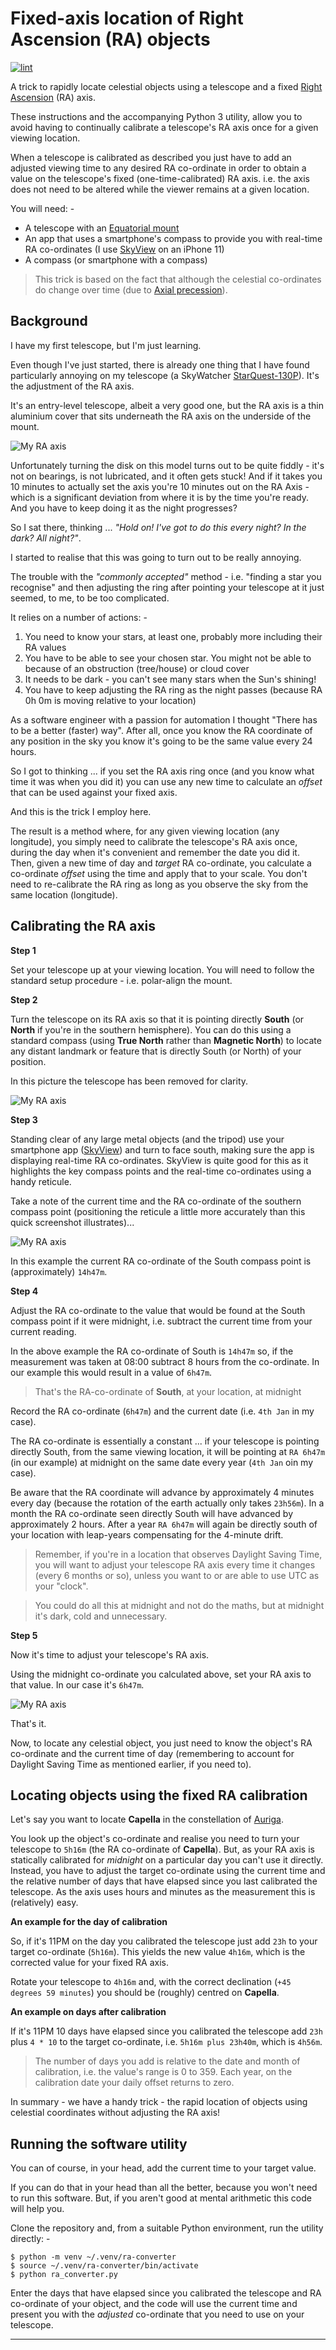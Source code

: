 # Fixed-axis location of Right Ascension (RA) objects

[![lint](https://github.com/alanbchristie/ra-converter/actions/workflows/lint.yaml/badge.svg)](https://github.com/alanbchristie/ra-converter/actions/workflows/lint.yaml)

A trick to rapidly locate celestial objects using a telescope and a fixed
[Right Ascension] (RA) axis.

These instructions and the accompanying Python 3 utility, allow you to avoid
having to continually calibrate a telescope's RA axis once for a given viewing
location.

When a telescope is calibrated as described you just have to add an adjusted
viewing time to any desired RA co-ordinate in order to obtain a value
on the telescope's fixed (one-time-calibrated) RA axis. i.e. the axis does not
need to be altered while the viewer remains at a given location.

You will need: -

- A telescope with an [Equatorial mount]
- An app that uses a smartphone's compass to provide you with real-time
  RA co-ordinates (I use [SkyView] on an iPhone 11)
- A compass (or smartphone with a compass)

> This trick is based on the fact that although the celestial co-ordinates
  do change over time (due to [Axial precession]).

## Background
I have my first telescope, but I'm just learning.

Even though I've just started, there is already one thing that I have found
particularly annoying on my telescope (a SkyWatcher [StarQuest-130P]).
It's the adjustment of the RA axis.

It's an entry-level telescope, albeit a very good one, but the RA axis is a 
thin aluminium cover that sits underneath the RA axis on the underside of the
mount.

![My RA axis](images/IMG_4005.jpg)

Unfortunately turning the disk on this model turns out to be quite fiddly -
it's not on bearings, is not lubricated, and it often gets stuck! And if it
takes you 10 minutes to actually set the axis you're 10 minutes out on the
RA Axis - which is a significant deviation from where it is by the time you're
ready. And you have to keep doing it as the night progresses?

So I sat there, thinking ... _"Hold on! I've got to do this every night?
In the dark? All night?"_.

I started to realise that this was going to turn out to be really annoying.

The trouble with the _"commonly accepted"_ method - i.e. "finding a star you
recognise" and then adjusting the ring after pointing your telescope at it
just seemed, to me, to be too complicated.

It relies on a number of actions: -

1. You need to know your stars, at least one, probably more including their
   RA values
2. You have to be able to see your chosen star. You might not be able to
   because of an obstruction (tree/house) or cloud cover
3. It needs to be dark - you can't see many stars when the Sun's shining!
4. You have to keep adjusting the RA ring as the night passes
   (because RA 0h 0m is moving relative to your location)

As a software engineer with a passion for automation I thought
"There has to be a better (faster) way". After all, once you know
the RA coordinate of any position in the sky you know it's going to be the same
value every 24 hours.

So I got to thinking ... if you set the RA axis ring once (and you know what
time it was when you did it) you can use any new time to calculate an _offset_
that can be used against your fixed axis.

And this is the trick I employ here.

The result is a method where, for any given viewing location
(any longitude), you simply need to calibrate the telescope's RA axis
once, during the day when it's convenient and remember the date you did it.
Then, given a new time of day and _target_ RA co-ordinate, you calculate a
co-ordinate *offset* using the time and apply that to your scale. You don't
need to re-calibrate the RA ring as long as you observe the sky from the same
location (longitude).

## Calibrating the RA axis
**Step 1**

Set your telescope up at your viewing location. You will need to follow the
standard setup procedure - i.e. polar-align the mount.

**Step 2**

Turn the telescope on its RA axis so that it is pointing directly
**South** (or **North** if you're in the southern hemisphere). You can do this
using a standard compass (using **True North** rather than **Magnetic North**)
to locate any distant landmark or feature that is directly South (or North) of
your position.

In this picture the telescope has been removed for clarity.

![My RA axis](images/IMG_4007.jpg)

**Step 3**

Standing clear of any large metal objects (and the tripod) use your smartphone
app ([SkyView]) and turn to face south, making sure the app is displaying
real-time RA co-ordinates. SkyView is quite good for this
as it highlights the key compass points and the real-time co-ordinates
using a handy reticule.

Take a note of the current time and the RA co-ordinate of the southern compass
point (positioning the reticule a little more accurately than this quick
screenshot illustrates)...

![My RA axis](images/IMG_4010.jpg)

In this example the current RA co-ordinate of the South compass point is
(approximately) `14h47m`.

**Step 4**

Adjust the RA co-ordinate to the value that would be found at the South 
compass point if it were midnight, i.e. subtract the current time from your
current reading.

In the above example the RA co-ordinate of South is `14h47m` so,
if the measurement was taken at 08:00 subtract 8 hours
from the co-ordinate. In our example this would result in a
value of `6h47m`.

> That's the RA-co-ordinate of **South**, at your location, at midnight

Record the RA co-ordinate (`6h47m`) and the current date
(i.e. `4th Jan` in my case).

The RA co-ordinate is essentially a constant ... if your telescope is
pointing directly South, from the same viewing location, it will be pointing
at `RA 6h47m` (in our example) at midnight on the same date every year
(`4th Jan` oin my case).

Be aware that the RA coordinate will advance by approximately 4 minutes
every day (because the rotation of the earth actually only takes `23h56m`).
In a month the RA co-ordinate seen directly South will have advanced by
approximately 2 hours. After a year `RA 6h47m` will again be directly south
of your location with leap-years compensating for the 4-minute drift.

> Remember, if you're in a location that observes Daylight Saving Time,
  you will want to adjust your telescope RA axis every time it changes
  (every 6 months or so), unless you want to or are able to use UTC
  as your "clock".

> You could do all this at midnight and not do the maths, but at midnight
  it's dark, cold and unnecessary.

**Step 5**

Now it's time to adjust your telescope's RA axis.

Using the midnight co-ordinate you calculated above, set your RA axis
to that value. In our case it's `6h47m`.

![My RA axis](images/IMG_4013.jpg)

That's it.

Now, to locate any celestial object, you just need to know the
object's RA co-ordinate and the current time of day (remembering to account
for Daylight Saving Time as mentioned earlier, if you need to).

## Locating objects using the fixed RA calibration
Let's say you want to locate **Capella** in the constellation of [Auriga].

You look up the object's co-ordinate and realise you need to turn your telescope
to `5h16m` (the RA co-ordinate of **Capella**). But, as your RA axis is
statically calibrated for _midnight_ on a particular day you can't use it
directly. Instead, you have to adjust the target co-ordinate using the
current time and the relative number of days that have elapsed since you last
calibrated the telescope. As the axis uses hours and minutes as the
measurement this is (relatively) easy.

**An example for the day of calibration**

So, if it's 11PM on the day you calibrated the telescope just add `23h` to
your target co-ordinate (`5h16m`). This yields the new value `4h16m`, which
is the corrected value for your fixed RA axis.

Rotate your telescope to `4h16m` and, with the correct declination
(`+45 degrees 59 minutes`) you should be (roughly) centred on **Capella**.

**An example on days after calibration**

If it's 11PM 10 days have elapsed since you calibrated the telescope add
`23h` plus `4 * 10` to the target co-ordinate, i.e. `5h16m plus 23h40m`,
which is `4h56m`.

> The number of days you add is relative to the date and month of calibration,
  i.e. the value's range is 0 to 359. Each year, on the calibration date
  your daily offset returns to zero.

In summary - we have a handy trick - the rapid location of
objects using celestial coordinates without adjusting the RA axis!

## Running the software utility
You can of course, in your head, add the current time to your target
value. 

If you can do that in your head than all the better, because you won't need
to run this software. But, if you aren't good at mental arithmetic this
code will help you.

Clone the repository and, from a suitable Python environment, run the
utility directly: -

    $ python -m venv ~/.venv/ra-converter
    $ source ~/.venv/ra-converter/bin/activate
    $ python ra_converter.py

Enter the days that have elapsed since you calibrated the telescope and
RA co-ordinate of your object, and the code will use the current time
and present you with the _adjusted_ co-ordinate that you need to use
on your telescope.

---

[auriga]: https://en.wikipedia.org/wiki/Auriga_(constellation)#/media/File:Auriga_IAU.svg
[axial precession]: https://en.wikipedia.org/wiki/Axial_precession
[daylight saving time]: https://en.wikipedia.org/wiki/Daylight_saving_time
[equatorial mount]: https://en.wikipedia.org/wiki/Equatorial_mount
[right ascension]: https://en.wikipedia.org/wiki/Right_ascension
[skyview]: https://apps.apple.com/us/app/skyview/id404990064
[starquest-130p]: https://www.skyatnightmagazine.com/reviews/telescopes/sky-watcher-starquest-130p-newtonian-reflector-review/
